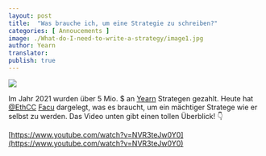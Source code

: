 ```yaml
---
layout: post
title:  "Was brauche ich, um eine Strategie zu schreiben?"
categories: [ Annoucements ]
image: ./What-do-I-need-to-write-a-strategy/image1.jpg
author: Yearn
translator:
publish: true
---
```


![](image1.jpg) <br>

Im Jahr 2021 wurden über 5 Mio. $ an [Yearn](https://t.me/yearnupdates) Strategen gezahlt. Heute hat [@EthCC](https://twitter.com/EthCC/) [Facu](https://t.me/fameal) dargelegt, was es braucht, um ein mächtiger Stratege wie er selbst zu werden. Das Video unten gibt einen tollen Überblick! 👇

[https://www.youtube.com/watch?v=NVR3teJw0Y0](https://www.youtube.com/watch?v=NVR3teJw0Y0)
